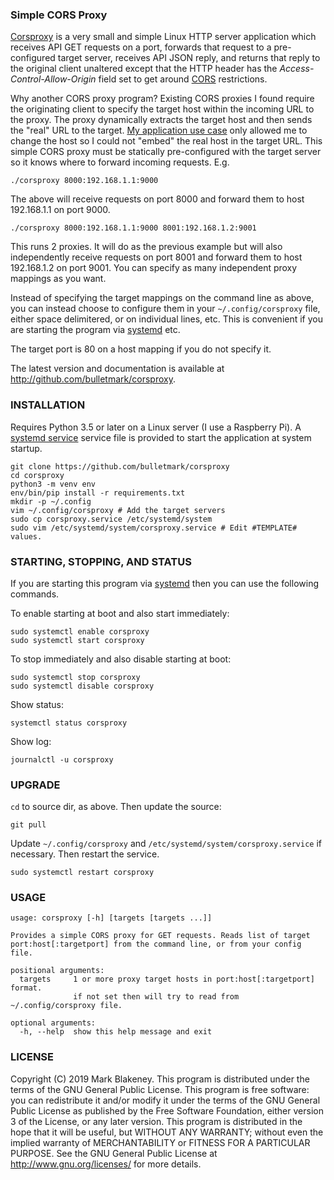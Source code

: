 ### Simple CORS Proxy

[Corsproxy][REPO] is a very small and simple Linux HTTP server
application which receives API GET requests on a port, forwards that
request to a pre-configured target server, receives API JSON reply, and
returns that reply to the original client unaltered except that the HTTP
header has the _Access-Control-Allow-Origin_ field set to get around
[CORS](https://developer.mozilla.org/en-US/docs/Web/HTTP/CORS)
restrictions.

Why another CORS proxy program? Existing CORS proxies I found require
the originating client to specify the target host within the incoming
URL to the proxy. The proxy dynamically extracts the target host and
then sends the "real" URL to the target. [My application use
case](http://fronius-powermon.duckdns.org) only allowed me to change the
host so I could not "embed" the real host in the target URL. This simple
CORS proxy must be statically pre-configured with the target server so
it knows where to forward incoming requests. E.g.

    ./corsproxy 8000:192.168.1.1:9000

The above will receive requests on port 8000 and forward them to 
host 192.168.1.1 on port 9000.

    ./corsproxy 8000:192.168.1.1:9000 8001:192.168.1.2:9001

This runs 2 proxies. It will do as the previous example but will also
independently receive requests on port 8001 and forward them to host
192.168.1.2 on port 9001. You can specify as many independent proxy
mappings as you want.

Instead of specifying the target mappings on the command line as above,
you can instead choose to configure them in your `~/.config/corsproxy`
file, either space delimitered, or on individual lines, etc. This is
convenient if you are starting the program via
[systemd](https://www.freedesktop.org/wiki/Software/systemd/) etc.

The target port is 80 on a host mapping if you do not specify it.

The latest version and documentation is available at
http://github.com/bulletmark/corsproxy.

### INSTALLATION

Requires Python 3.5 or later on a Linux server (I use a Raspberry Pi). A
[systemd
service](https://www.freedesktop.org/software/systemd/man/systemd.service.html)
service file is provided to start the application at system startup.

```shell
git clone https://github.com/bulletmark/corsproxy
cd corsproxy
python3 -m venv env
env/bin/pip install -r requirements.txt
mkdir -p ~/.config
vim ~/.config/corsproxy # Add the target servers
sudo cp corsproxy.service /etc/systemd/system
sudo vim /etc/systemd/system/corsproxy.service # Edit #TEMPLATE# values.
```

### STARTING, STOPPING, AND STATUS

If you are starting this program via
[systemd](https://www.freedesktop.org/wiki/Software/systemd/) then you
can use the following commands.

To enable starting at boot and also start immediately:

```shell
sudo systemctl enable corsproxy
sudo systemctl start corsproxy
```

To stop immediately and also disable starting at boot:

```shell
sudo systemctl stop corsproxy
sudo systemctl disable corsproxy
```

Show status:

```shell
systemctl status corsproxy
```

Show log:

```shell
journalctl -u corsproxy
```

### UPGRADE

`cd` to source dir, as above. Then update the source:

```shell
git pull
```

Update `~/.config/corsproxy` and `/etc/systemd/system/corsproxy.service` if
necessary. Then restart the service.

```shell
sudo systemctl restart corsproxy
```

### USAGE

```
usage: corsproxy [-h] [targets [targets ...]]

Provides a simple CORS proxy for GET requests. Reads list of target
port:host[:targetport] from the command line, or from your config file.

positional arguments:
  targets     1 or more proxy target hosts in port:host[:targetport] format.
              if not set then will try to read from ~/.config/corsproxy file.

optional arguments:
  -h, --help  show this help message and exit
```

### LICENSE

Copyright (C) 2019 Mark Blakeney. This program is distributed under the
terms of the GNU General Public License.
This program is free software: you can redistribute it and/or modify it
under the terms of the GNU General Public License as published by the
Free Software Foundation, either version 3 of the License, or any later
version.
This program is distributed in the hope that it will be useful, but
WITHOUT ANY WARRANTY; without even the implied warranty of
MERCHANTABILITY or FITNESS FOR A PARTICULAR PURPOSE. See the GNU General
Public License at <http://www.gnu.org/licenses/> for more details.

[REPO]: https://github.com/bulletmark/corsproxy/

<!-- vim: se ai syn=markdown: -->
